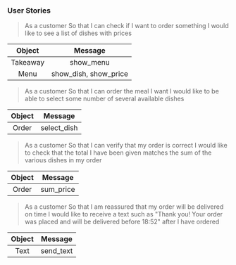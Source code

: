 ### User Stories

> As a customer
So that I can check if I want to order something
I would like to see a list of dishes with prices

| Object | Message |
| :----: | :----: |
| Takeaway | show_menu |
| Menu | show_dish, show_price |

>As a customer
So that I can order the meal I want
I would like to be able to select some number of several available dishes

| Object | Message |
| :----: | :----: |
| Order | select_dish |

>As a customer
So that I can verify that my order is correct
I would like to check that the total I have been given matches the sum of the various dishes in my order

| Object | Message |
| :----: | :----: |
| Order | sum_price |

>As a customer
So that I am reassured that my order will be delivered on time
I would like to receive a text such as "Thank you! Your order was placed and will be delivered before 18:52" after I have ordered

| Object | Message |
| :----: | :----: |
| Text | send_text |
